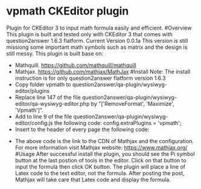 # vpmath CKEditor plugin
Plugin for CKEditor 3 to input math formula easily and efficient.
#Overview
This plugin is built and tested only with CKEditor 3 that comes with question2answer 1.6.3 flatform.
Current Version 0.0.1a
This version is still missiong some important math symbols such as matrix and the design is still messy.
This plugin is built base on:
- Mathquill. https://github.com/mathquill/mathquill
- Mathjax.   https://github.com/mathjax/MathJax
#Install
Note: The install instruction is for only question2answer flatform version 1.6.3
- Copy folder vpmath to question2answer/qa-plugin/wysiwyg-editor/plugins
- Replace line 147 of the file question2answer/qa-plugin/wysiwyg-editor/qa-wysiwyg-editor.php by "['RemoveFormat', 'Maximize', 'Vpmath']".
- Add to line 9 of the file question2answer/qa-plugin/wysiwyg-editor/config.js the following code: config.extraPlugins = 'vpmath';
- Insert to the header of every page the following code: 
<script type="text/x-mathjax-config">
  MathJax.Hub.Config({tex2jax: {inlineMath: [['$','$'], ['\\(','\\)']]}});
</script>
<script type="text/javascript"
  src="http://cdn.mathjax.org/mathjax/latest/MathJax.js?config=TeX-AMS-MML_HTMLorMML">
</script>
- The above code is the link to the CDN of Mathjax and the configuration. For more information visit Mathjax website: https://www.mathjax.org/
#Usage
After successful install the plugin, you should see the Pi symbol button at the last postion of tools in the editor. Click on that button to input the formula then click OK button. The plugin will place a line of Latex code to the text editor, not the formula. After posting the post, Mathjax will take care that Latex code and display the formula.

